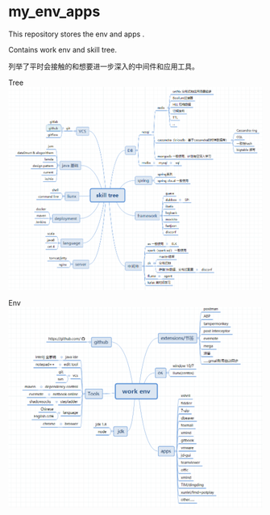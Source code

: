 # my_env_apps
This repository stores the env and apps .

Contains work env and skill tree. 

列举了平时会接触的和想要进一步深入的中间件和应用工具。

Tree
![](pic/tree.png)




Env
![](pic/env.png)